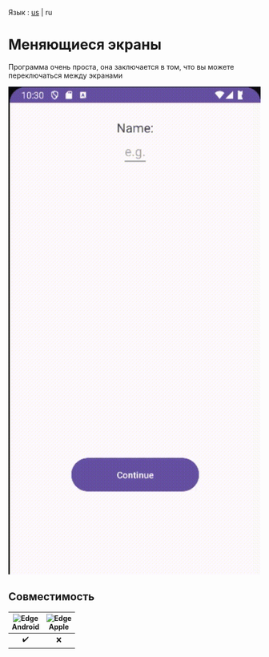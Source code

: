 Язык : [us](./README.md) | ru

# Меняющиеся экраны
Программа очень проста, она заключается в том, что вы можете переключаться между экранами

![Gif](gif.gif) 

## Совместимость

| <img src="https://upload.wikimedia.org/wikipedia/commons/thumb/d/d7/Android_robot.svg/800px-Android_robot.svg.png_48x48.png" alt="Edge" width="45px" height="50px" /></br>Android | <img src="https://upload.wikimedia.org/wikipedia/commons/thumb/1/1b/Apple_logo_grey.svg/1724px-Apple_logo_grey.svg.png" alt="Edge" width="45px" height="50px" /></br>Apple |
:-------:|:-------:|
|    ✔️  |    ❌  |

